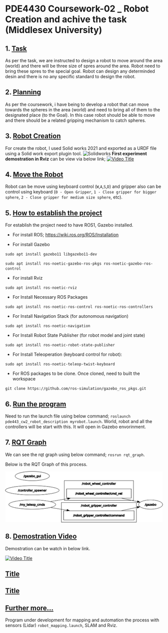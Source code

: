 # PDE4430 Coursework-02 _ Robot Creation and achive the task (Middlesex University)

## 1. <u>Task</u>
As per the task, we are instructed to design a robot to move around the area (world) and there will be three size of spres around the area. Robot need to bring these spres to the special goal. Robot can design any determinded desin and there is no any specific standard to design the robot.

## 2. <u>Planning</u>
As per the coursework, i have being to develop a robot that can move towards the spheres in the area (world) and need to bring all of them to the designated place (to the Goal). In this case robot should be able to move and there should be a related gripping mechanism to catch spheres. 

## 3. <u>Robot Creation</u>
For create the robot, I used Solid works 2021 and exported as a URDF file using a Solid work export plugin tool.
![Solidworks](https://www.rickyjordan.com/wp-content/uploads/2011/04/SolidWorksNewLogo.jpg)
**First experiment demostration in Rviz** can be view via below link;
[![Video Title](https://img.youtube.com/vi/gdx-bQXcAog/hqdefault.jpg)](https://www.youtube.com/watch?v=gdx-bQXcAog)

## 4. <u>Move the Robot</u>
Robot can be move using keyboard control (`W`,`A`,`S`,`D`) and gripper also can be control using keyboard (`0 - Open Gripper`, `1 - Close gripper for bigger sphere`, `2 - Close gripper for medium size sphere`, etc).

## 5. <u>How to establish the project</u>
For establish the project need to have ROS1, Gazebo installed.
- For install ROS;
https://wiki.ros.org/ROS/Installation

- For install Gazebo
```
sudo apt install gazebo11 libgazebo11-dev
```
```
sudo apt install ros-noetic-gazebo-ros-pkgs ros-noetic-gazebo-ros-control
```

- For install Rviz
```
sudo apt install ros-noetic-rviz
```

- For Install Necessary ROS Packages
```
sudo apt install ros-noetic-ros-control ros-noetic-ros-controllers
```

- For Install Navigation Stack (for autonomous navigation)
```
sudo apt install ros-noetic-navigation
```

- For Install Robot State Publisher (for robot model and joint state)
```
sudo apt install ros-noetic-robot-state-publisher
```

- For Install Teleoperation (keyboard control for robot):
```
sudo apt install ros-noetic-teleop-twist-keyboard
```

- For ROS packages to be clone. Once cloned, need to built the workspace
```
git clone https://github.com/ros-simulation/gazebo_ros_pkgs.git
```


## 6. <u>Run the program</u>
Need to run the launch file using below command;
`roslaunch pde443_cw2_robot_description myrobot.launch`. 
World, robot and all the controllers will be start with this. It will open in Gazebo envorinment.

## 7. <u>RQT Graph</u>
We can see the rqt graph using below command;
`rosrun rqt_graph`.

Below is the RQT Graph of this process.

![RQT_graph](img/rqtgraph.png)

## 8. <u>Demostration Video</u>
Demostration can be watch in below link.

[![Video Title](thumbnail_image_url)](video.mp4)

## <u>Title</u>

## <u>Title</u>

## <u>Further more...</u>
Program under development for mapping and automation the process with sensors (Lidar) `robot_mapping.launch`, SLAM and Rviz.